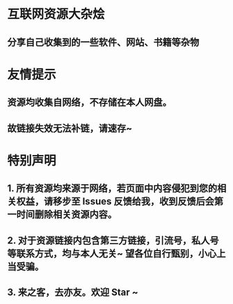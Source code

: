 # 互联网资源大杂烩
## 分享自己收集到的一些软件、网站、书籍等杂物

# 友情提示
## 资源均收集自网络，不存储在本人网盘。
## 故链接失效无法补链，请速存~

# 特别声明
## 1. 所有资源均来源于网络，若页面中内容侵犯到您的相关权益，请移步至 Issues 反馈给我，收到反馈后会第一时间删除相关资源内容。
## 2. 对于资源链接内包含第三方链接，引流号，私人号等联系方式，均与本人无关~ 望各位自行甄别，小心上当受骗。
## 3. 来之客，去亦友。欢迎 Star ~
